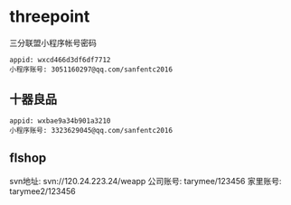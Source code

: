 # threepoint


三分联盟小程序帐号密码
```
appid: wxcd466d3df6df7712
小程序账号: 3051160297@qq.com/sanfentc2016
```





## 十器良品
```
appid: wxbae9a34b901a3210
小程序账号: 3323629045@qq.com/sanfentc2016
```



## flshop
svn地址: svn://120.24.223.24/weapp
公司账号: tarymee/123456
家里账号: tarymee2/123456
